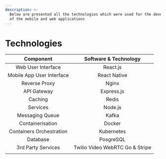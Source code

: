 ```yaml
---
description: >-
  Below are presented all the technologies which were used for the development
  of the mobile and web applications
---
```


# Technologies

|         Component         |      Software & Technology      |
| :-----------------------: | :-----------------------------: |
|     Web User Interface    |             React.js            |
| Mobile App User Interface |           React Native          |
|       Reverse Proxy       |              Nginx              |
|        API Gateway        |            Express.js           |
|          Caching          |              Redis              |
|          Services         |             Node.js             |
|      Messaging Queue      |              Kafka              |
|      Containerisation     |              Docker             |
|  Containers Orchestration |            Kubernetes           |
|          Database         |             PosgreSQL           |
|     3rd Party Services    | Twilio Video WebRTC Go & Stripe |
|                           |                                 |
